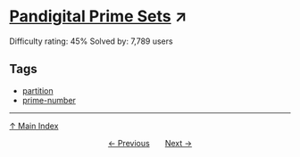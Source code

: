 # [Pandigital Prime Sets](https://projecteuler.net/problem=118) ↗️

Difficulty rating: 45%
Solved by: 7,789 users
## Tags

- [partition](../tags/partition.md)
- [prime-number](../tags/prime-number.md)



---

[↑ Main Index](../README.md)


<div align=center><a href='117.md'>← Previous</a> &nbsp;&nbsp; &nbsp;&nbsp;  <a href='119.md'>Next →</a></div>

